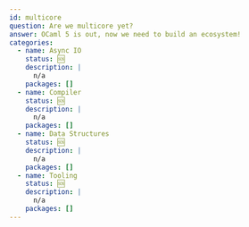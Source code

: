 ```yaml
---
id: multicore
question: Are we multicore yet?
answer: OCaml 5 is out, now we need to build an ecosystem!
categories:
  - name: Async IO
    status: 🆘
    description: |
      n/a
    packages: []
  - name: Compiler
    status: 🆘
    description: |
      n/a
    packages: []
  - name: Data Structures
    status: 🆘
    description: |
      n/a
    packages: []
  - name: Tooling
    status: 🆘
    description: |
      n/a
    packages: []
---
```

